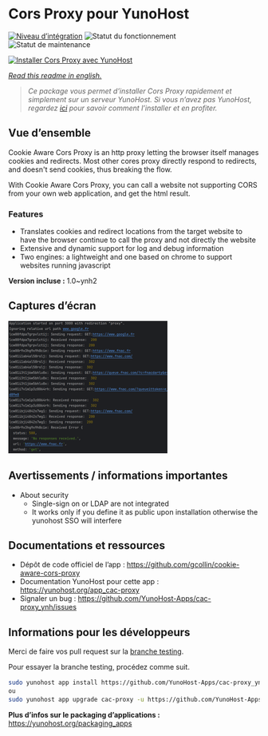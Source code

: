 <!--
N.B.: This README was automatically generated by https://github.com/YunoHost/apps/tree/master/tools/README-generator
It shall NOT be edited by hand.
-->

# Cors Proxy pour YunoHost

[![Niveau d’intégration](https://dash.yunohost.org/integration/cac-proxy.svg)](https://dash.yunohost.org/appci/app/cac-proxy) ![Statut du fonctionnement](https://ci-apps.yunohost.org/ci/badges/cac-proxy.status.svg) ![Statut de maintenance](https://ci-apps.yunohost.org/ci/badges/cac-proxy.maintain.svg)

[![Installer Cors Proxy avec YunoHost](https://install-app.yunohost.org/install-with-yunohost.svg)](https://install-app.yunohost.org/?app=cac-proxy)

*[Read this readme in english.](./README.md)*

> *Ce package vous permet d’installer Cors Proxy rapidement et simplement sur un serveur YunoHost.
Si vous n’avez pas YunoHost, regardez [ici](https://yunohost.org/#/install) pour savoir comment l’installer et en profiter.*

## Vue d’ensemble

Cookie Aware Cors Proxy is an http proxy letting the browser itself manages cookies and redirects.
Most other cores proxy directly respond to redirects, and doesn't send cookies, thus breaking the flow.

With Cookie Aware Cors Proxy, you can call a website not supporting CORS from your own web application, and get the html result.

### Features
- Translates cookies and redirect locations from the target website to have the browser continue to call the proxy and not directly the website 
- Extensive and dynamic support for log and debug information
- Two engines: a lightweight and one based on chrome to support websites running javascript


**Version incluse :** 1.0~ynh2

## Captures d’écran

![Capture d’écran de Cors Proxy](./doc/screenshots/fnac-logs.png)

## Avertissements / informations importantes

* About security
    * Single-sign on or LDAP are not integrated
    * It works only if you define it as public upon installation otherwise the yunohost SSO will interfere


## Documentations et ressources

* Dépôt de code officiel de l’app : <https://github.com/gcollin/cookie-aware-cors-proxy>
* Documentation YunoHost pour cette app : <https://yunohost.org/app_cac-proxy>
* Signaler un bug : <https://github.com/YunoHost-Apps/cac-proxy_ynh/issues>

## Informations pour les développeurs

Merci de faire vos pull request sur la [branche testing](https://github.com/YunoHost-Apps/cac-proxy_ynh/tree/testing).

Pour essayer la branche testing, procédez comme suit.

``` bash
sudo yunohost app install https://github.com/YunoHost-Apps/cac-proxy_ynh/tree/testing --debug
ou
sudo yunohost app upgrade cac-proxy -u https://github.com/YunoHost-Apps/cac-proxy_ynh/tree/testing --debug
```

**Plus d’infos sur le packaging d’applications :** <https://yunohost.org/packaging_apps>